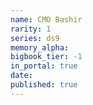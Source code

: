 ```yaml
---
name: CMO Bashir
rarity: 1
series: ds9
memory_alpha:
bigbook_tier: -1
in_portal: true
date:
published: true
---
```



